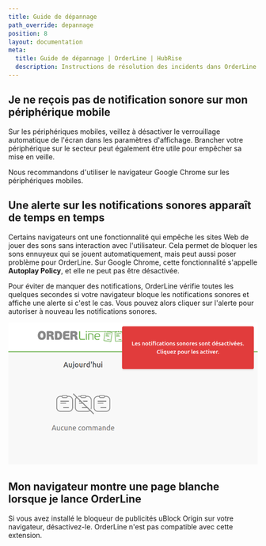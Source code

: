 ```yaml
---
title: Guide de dépannage
path_override: depannage
position: 8
layout: documentation
meta:
  title: Guide de dépannage | OrderLine | HubRise
  description: Instructions de résolution des incidents dans OrderLine.
---
```


## Je ne reçois pas de notification sonore sur mon périphérique mobile

Sur les périphériques mobiles, veillez à désactiver le verrouillage automatique de l'écran dans les paramètres d'affichage. Brancher votre périphérique sur le secteur peut également être utile pour empêcher sa mise en veille.

Nous recommandons d'utiliser le navigateur Google Chrome sur les périphériques mobiles.

## Une alerte sur les notifications sonores apparaît de temps en temps

Certains navigateurs ont une fonctionnalité qui empêche les sites Web de jouer des sons sans interaction avec l'utilisateur. Cela permet de bloquer les sons ennuyeux qui se jouent automatiquement, mais peut aussi poser problème pour OrderLine. Sur Google Chrome, cette fonctionnalité s'appelle **Autoplay Policy**, et elle ne peut pas être désactivée.

Pour éviter de manquer des notifications, OrderLine vérifie toutes les quelques secondes si votre navigateur bloque les notifications sonores et affiche une alerte si c'est le cas. Vous pouvez alors cliquer sur l'alerte pour autoriser à nouveau les notifications sonores.

![Popup sur les notifications sonores](./images/038-2x-sound-notifications-popup.png)

## Mon navigateur montre une page blanche lorsque je lance OrderLine

Si vous avez installé le bloqueur de publicités uBlock Origin sur votre navigateur, désactivez-le. OrderLine n'est pas compatible avec cette extension.

